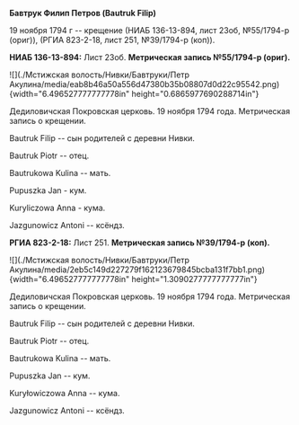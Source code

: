 **Бавтрук Филип Петров (Bautruk Filip)**

19 ноября 1794 г -- крещение (НИАБ 136-13-894, лист 23об, №55/1794-р
(ориг)), (РГИА 823-2-18, лист 251, №39/1794-р (коп)).

**НИАБ 136-13-894:** Лист 23об. **Метрическая запись №55/1794-р
(ориг).**

![](./Мстижская волость/Нивки/Бавтруки/Петр Акулина/media/eab8b46a50a556d47380b35b08807d0d22c95542.png){width="6.496527777777778in"
height="0.6865977690288714in"}

Дедиловичская Покровская церковь. 19 ноября 1794 года. Метрическая
запись о крещении.

Bautruk Filip -- сын родителей с деревни Нивки.

Bautruk Piotr -- отец.

Bautrukowa Kulina -- мать.

Pupuszka Jan - кум.

Kuryliczowa Anna - кума.

Jazgunowicz Antoni -- ксёндз.

**РГИА 823-2-18:** Лист 251. **Метрическая запись №39/1794-р (коп).**

![](./Мстижская волость/Нивки/Бавтруки/Петр Акулина/media/2eb5c149d227279f162123679845bcba131f7bb1.png){width="6.496527777777778in"
height="1.3090277777777777in"}

Дедиловичская Покровская церковь. 19 ноября 1794 года. Метрическая
запись о крещении.

Bautruk Filip -- сын родителей с деревни Нивки.

Bautruk Piotr -- отец.

Bautrukowa Kulina -- мать.

Pupuszka Jan -- кум.

Kuryłowiczowa Anna -- кума.

Jazgunowicz Antoni -- ксёндз.
